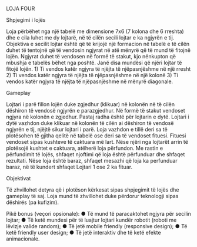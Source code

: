 LOJA FOUR

Shpjegimi i lojës

Loja përbëhet nga një tabelë me dimensione 7x6 (7 kolona dhe 6 rreshta) dhe e cila luhet me dy lojtarë, në të
cilën secili lojtar e ka ngjyrën e tij. Objektiva e secilit lojtar është që të krijojë një formacion në tabelë e të cilën
duhet të tentojnë që të vendosin ngjyrat në atë mënyrë që të mund të fitojnë lojën. Ngjyrat duhet të
vendosen në formë të stakut, kjo nënkupton që mbushja e tabelës bëhet nga poshtë. Janë disa mundësi që
njëri lojtar të fitojë lojën. 1) Ti vendos katër ngjyra të njëjta të njëpasnjëshme në një rresht 2) Ti vendos katër
ngjyra të njëjta të njëpasnjëshme në një kolonë 3) Ti vendos katër ngjyra të njëjta të njëpasnjëshme në
mënyrë diagonale.

Gameplay

Lojtari i parë fillon lojën duke zgjedhur (klikuar) në kolonën në të cilën dëshiron të vendosë ngjyrën e
parazgjedhur. Në formë të stakut vendoset ngjyra në kolonën e zgjedhur. Pastaj radha është për lojtarin e
dytë. Lojtari i dytë vazhdon duke klikuar në kolonën të cilën ai dëshiron të vendosë ngjyrën e tij, njëjtë sikur
lojtari i parë. Loja vazhdon e tillë deri sa të plotësohen të gjitha qelitë në tabelë ose deri sa të vendoset fituesi.
Fituesi vendoset sipas kushteve të caktuara më lart. Nëse njëri nga lojtarët arrin të plotësojë kushtet e
caktuara, atëherë loja përfundon. Me rastin e përfundimit të lojës, shfaqet njoftimi që loja është përfunduar
dhe shfaqet rezultati. Nëse loja është baraz, shfaqet mesazhi që loja ka perfunduar baraz, në të kundert shfaqet
Lojtari 1 ose 2 ka fituar.

Objektivat

Të zhvillohet detyra që i plotëson kërkesat sipas shpjegimit të lojës dhe gameplay të saj. Loja mund të
zhvillohet duke përdorur teknologji sipas dëshirës (pa kufizim).

Pikë bonus (veçori opsionale):
● Të mund të paracaktohet ngjyra për secilin lojtar;
● Të ketë mundesi për të luajtur lojtari kundër robotit (roboti me lëvizje valide random);
● Të jetë mobile friendly (responsive design);
● Të ketë friendly user design;
● Të jetë interaktiv dhe të ketë efekte animacionale.
